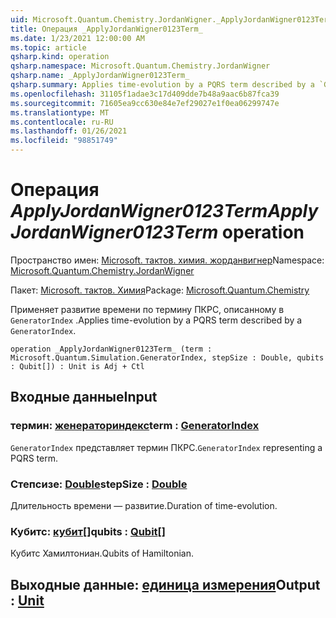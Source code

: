 ```yaml
---
uid: Microsoft.Quantum.Chemistry.JordanWigner._ApplyJordanWigner0123Term_
title: Операция _ApplyJordanWigner0123Term_
ms.date: 1/23/2021 12:00:00 AM
ms.topic: article
qsharp.kind: operation
qsharp.namespace: Microsoft.Quantum.Chemistry.JordanWigner
qsharp.name: _ApplyJordanWigner0123Term_
qsharp.summary: Applies time-evolution by a PQRS term described by a `GeneratorIndex`.
ms.openlocfilehash: 31105f1adae3c17d409dde7b48a9aac6b87fca39
ms.sourcegitcommit: 71605ea9cc630e84e7ef29027e1f0ea06299747e
ms.translationtype: MT
ms.contentlocale: ru-RU
ms.lasthandoff: 01/26/2021
ms.locfileid: "98851749"
---
```

# <a name="_applyjordanwigner0123term_-operation"></a><span data-ttu-id="cb19f-102">Операция _ApplyJordanWigner0123Term_</span><span class="sxs-lookup"><span data-stu-id="cb19f-102">_ApplyJordanWigner0123Term_ operation</span></span>

<span data-ttu-id="cb19f-103">Пространство имен: [Microsoft. тактов. химия. жорданвигнер](xref:Microsoft.Quantum.Chemistry.JordanWigner)</span><span class="sxs-lookup"><span data-stu-id="cb19f-103">Namespace: [Microsoft.Quantum.Chemistry.JordanWigner](xref:Microsoft.Quantum.Chemistry.JordanWigner)</span></span>

<span data-ttu-id="cb19f-104">Пакет: [Microsoft. тактов. Химия](https://nuget.org/packages/Microsoft.Quantum.Chemistry)</span><span class="sxs-lookup"><span data-stu-id="cb19f-104">Package: [Microsoft.Quantum.Chemistry](https://nuget.org/packages/Microsoft.Quantum.Chemistry)</span></span>


<span data-ttu-id="cb19f-105">Применяет развитие времени по термину ПКРС, описанному в `GeneratorIndex` .</span><span class="sxs-lookup"><span data-stu-id="cb19f-105">Applies time-evolution by a PQRS term described by a `GeneratorIndex`.</span></span>

```qsharp
operation _ApplyJordanWigner0123Term_ (term : Microsoft.Quantum.Simulation.GeneratorIndex, stepSize : Double, qubits : Qubit[]) : Unit is Adj + Ctl
```


## <a name="input"></a><span data-ttu-id="cb19f-106">Входные данные</span><span class="sxs-lookup"><span data-stu-id="cb19f-106">Input</span></span>

### <a name="term--generatorindex"></a><span data-ttu-id="cb19f-107">термин: [женераториндекс](xref:Microsoft.Quantum.Simulation.GeneratorIndex)</span><span class="sxs-lookup"><span data-stu-id="cb19f-107">term : [GeneratorIndex](xref:Microsoft.Quantum.Simulation.GeneratorIndex)</span></span>

<span data-ttu-id="cb19f-108">`GeneratorIndex` представляет термин ПКРС.</span><span class="sxs-lookup"><span data-stu-id="cb19f-108">`GeneratorIndex` representing a PQRS term.</span></span>


### <a name="stepsize--double"></a><span data-ttu-id="cb19f-109">Степсизе: [Double](xref:microsoft.quantum.lang-ref.double)</span><span class="sxs-lookup"><span data-stu-id="cb19f-109">stepSize : [Double](xref:microsoft.quantum.lang-ref.double)</span></span>

<span data-ttu-id="cb19f-110">Длительность времени — развитие.</span><span class="sxs-lookup"><span data-stu-id="cb19f-110">Duration of time-evolution.</span></span>


### <a name="qubits--qubit"></a><span data-ttu-id="cb19f-111">Кубитс: [кубит](xref:microsoft.quantum.lang-ref.qubit)[]</span><span class="sxs-lookup"><span data-stu-id="cb19f-111">qubits : [Qubit](xref:microsoft.quantum.lang-ref.qubit)[]</span></span>

<span data-ttu-id="cb19f-112">Кубитс Хамилтониан.</span><span class="sxs-lookup"><span data-stu-id="cb19f-112">Qubits of Hamiltonian.</span></span>



## <a name="output--unit"></a><span data-ttu-id="cb19f-113">Выходные данные: [единица измерения](xref:microsoft.quantum.lang-ref.unit)</span><span class="sxs-lookup"><span data-stu-id="cb19f-113">Output : [Unit](xref:microsoft.quantum.lang-ref.unit)</span></span>

